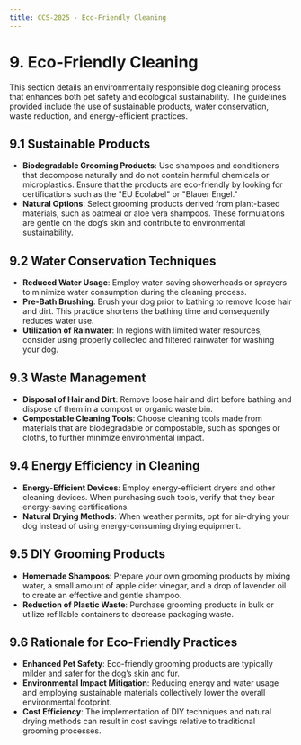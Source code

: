 ```yaml
---
title: CCS-2025 - Eco-Friendly Cleaning
---
```

# **9. Eco-Friendly Cleaning**

This section details an environmentally responsible dog cleaning process that enhances both pet safety and ecological sustainability. The guidelines provided include the use of sustainable products, water conservation, waste reduction, and energy-efficient practices.

## **9.1 Sustainable Products**

- **Biodegradable Grooming Products**: Use shampoos and conditioners that decompose naturally and do not contain harmful chemicals or microplastics. Ensure that the products are eco-friendly by looking for certifications such as the "EU Ecolabel" or "Blauer Engel."
- **Natural Options**: Select grooming products derived from plant-based materials, such as oatmeal or aloe vera shampoos. These formulations are gentle on the dog’s skin and contribute to environmental sustainability.

## **9.2 Water Conservation Techniques**

- **Reduced Water Usage**: Employ water-saving showerheads or sprayers to minimize water consumption during the cleaning process.
- **Pre-Bath Brushing**: Brush your dog prior to bathing to remove loose hair and dirt. This practice shortens the bathing time and consequently reduces water use.
- **Utilization of Rainwater**: In regions with limited water resources, consider using properly collected and filtered rainwater for washing your dog.

## **9.3 Waste Management**

- **Disposal of Hair and Dirt**: Remove loose hair and dirt before bathing and dispose of them in a compost or organic waste bin.
- **Compostable Cleaning Tools**: Choose cleaning tools made from materials that are biodegradable or compostable, such as sponges or cloths, to further minimize environmental impact.

## **9.4 Energy Efficiency in Cleaning**

- **Energy-Efficient Devices**: Employ energy-efficient dryers and other cleaning devices. When purchasing such tools, verify that they bear energy-saving certifications.
- **Natural Drying Methods**: When weather permits, opt for air-drying your dog instead of using energy-consuming drying equipment.

## **9.5 DIY Grooming Products**

- **Homemade Shampoos**: Prepare your own grooming products by mixing water, a small amount of apple cider vinegar, and a drop of lavender oil to create an effective and gentle shampoo.
- **Reduction of Plastic Waste**: Purchase grooming products in bulk or utilize refillable containers to decrease packaging waste.

## **9.6 Rationale for Eco-Friendly Practices**

- **Enhanced Pet Safety**: Eco-friendly grooming products are typically milder and safer for the dog’s skin and fur.
- **Environmental Impact Mitigation**: Reducing energy and water usage and employing sustainable materials collectively lower the overall environmental footprint.
- **Cost Efficiency**: The implementation of DIY techniques and natural drying methods can result in cost savings relative to traditional grooming processes.
